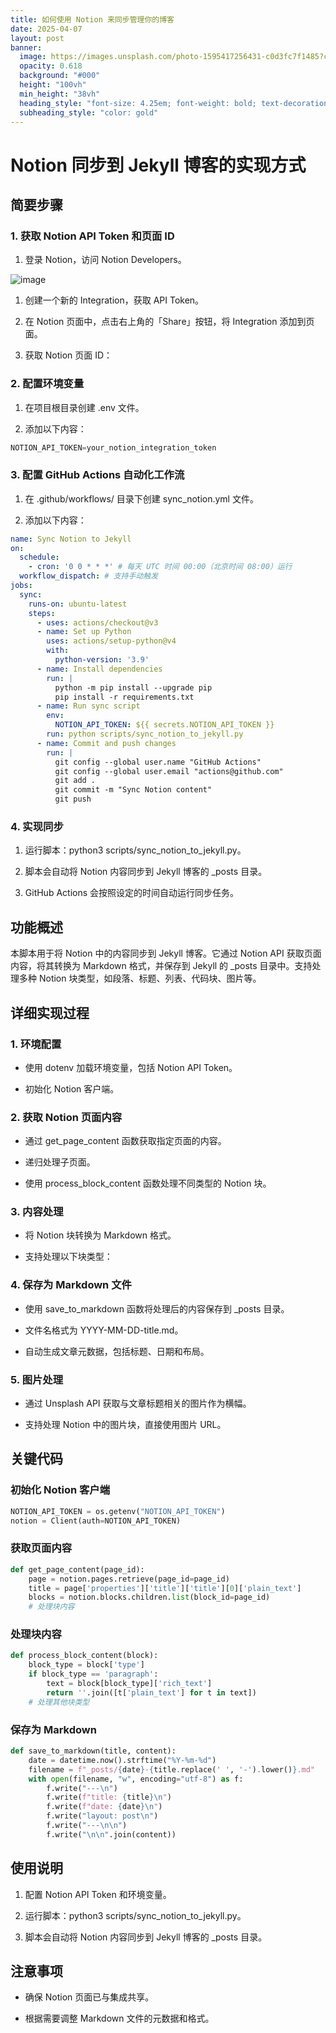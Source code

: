 ```yaml
---
title: 如何使用 Notion 来同步管理你的博客
date: 2025-04-07
layout: post
banner:
  image: https://images.unsplash.com/photo-1595417256431-c0d3fc7f1485?crop=entropy&cs=tinysrgb&fit=max&fm=jpg&ixid=M3w2OTIwMzJ8MHwxfHJhbmRvbXx8fHx8fHx8fDE3NDM5OTAxNTZ8&ixlib=rb-4.0.3&q=80&w=1080
  opacity: 0.618
  background: "#000"
  height: "100vh"
  min_height: "38vh"
  heading_style: "font-size: 4.25em; font-weight: bold; text-decoration: underline"
  subheading_style: "color: gold"
---
```


# Notion 同步到 Jekyll 博客的实现方式

## 简要步骤

### 1. 获取 Notion API Token 和页面 ID

1. 登录 Notion，访问 Notion Developers。

![image](https://prod-files-secure.s3.us-west-2.amazonaws.com/a7a0cc5a-89b9-4cda-8686-1fba0ca52f40/d19c1afe-dea5-4312-9333-786b0ba83054/image.png?X-Amz-Algorithm=AWS4-HMAC-SHA256&X-Amz-Content-Sha256=UNSIGNED-PAYLOAD&X-Amz-Credential=ASIAZI2LB466ZZGEURAC%2F20250407%2Fus-west-2%2Fs3%2Faws4_request&X-Amz-Date=20250407T014236Z&X-Amz-Expires=3600&X-Amz-Security-Token=IQoJb3JpZ2luX2VjENn%2F%2F%2F%2F%2F%2F%2F%2F%2F%2FwEaCXVzLXdlc3QtMiJHMEUCIQC0OQpLBbngj8bED66xY25z7ftW341%2Fzlp%2BlFZZvRYAHAIgERIv2kWbOP4e8dr1RE1iq6Kq1gXbQTvRLlnaA7itqe8q%2FwMIUhAAGgw2Mzc0MjMxODM4MDUiDB4oaVGginyNnDSVOCrcA%2FSEIZ%2Btn1py567F5FP372kJtUiZh48UkYHoOzbhxdrJtybJTr4cDt3fU9rMnSN2OFS0ZJvasUf0Pq5tfJlGBiRd7hDx%2Fk6y2L9cOxL%2Be2VeSB9eFnufU4uHKcd6dFBzM6QMNF5x3RCzvIX3GanvXgyWJ3N2QVoO2xziXjoP2%2FkvC4usLH8r2ES4qj8Sen1onfDJ%2BIVEojtR3duPi2p3g5wQTb2FWZAI8Rdu%2B4DqzeJ2ZSl5yg2O9RGZs5xDO0%2F05%2BpdSuMYMilyrDhmnMi0ERdxVtidxiBTVRdRYGxrZ5cBq0A%2BHMrB5nJEit8ivZRpr6kAsixgfVz23Qw2rLKUgioLGSSUsAVxQkRF24WecPraID9dsrYGP58l1E9BaLVjO56KbK0o25kePpCuinEj%2B9AYjVXW%2BiAAbjdVbyAbkNBtfnBRGUzsUZKze2TnitbgF5FGkdcNo4Qld6WgdmAayBkpfBtwj%2BrllF6sFtYwtlsrCISD1y5ahjbZdruTAj3c1iYzv7EL6g0REFw9SfWNVfEENw2S5%2FR7a3EaLmEs2NOYC1AOQbEucJxJkuyZPcbCGIXMgaSPjlcgzDab6RJ49hIzwvcnYTlVEjq23YJwhTl35s1waBXzaoK%2BvsyWMKHPzL8GOqUBEgdcfjHyR9blrxjYdYwrCAc2cdRi2NKOmPV1wKDk5c6FXQZa5G%2FIa1%2FPGLh8aNcL9MjYNzr9ecvUb6Gox3R%2FN%2BdAlXivYwQYRXbdBpVEA5IceCIuXZWlZvkfzQuQjjGSyELt7YpxF8vs8dTqMYFwnS7KnoJbbMVSPheuc7%2FH84jjLOI6PZQ27tf85m2xThf1pZ5lYS2fG%2BPA10CSvPWWblQZkodx&X-Amz-Signature=c3848d52cc55d50c6b1be7e0a6e47a87e744350761b03e1dc0e477c16329f580&X-Amz-SignedHeaders=host&x-id=GetObject)

1. 创建一个新的 Integration，获取 API Token。

1. 在 Notion 页面中，点击右上角的「Share」按钮，将 Integration 添加到页面。

1. 获取 Notion 页面 ID：


### 2. 配置环境变量

1. 在项目根目录创建 .env 文件。

1. 添加以下内容：

```javascript
NOTION_API_TOKEN=your_notion_integration_token
```

### 3. 配置 GitHub Actions 自动化工作流

1. 在 .github/workflows/ 目录下创建 sync_notion.yml 文件。

1. 添加以下内容：

```yaml
name: Sync Notion to Jekyll
on:
  schedule:
    - cron: '0 0 * * *' # 每天 UTC 时间 00:00（北京时间 08:00）运行
  workflow_dispatch: # 支持手动触发
jobs:
  sync:
    runs-on: ubuntu-latest
    steps:
      - uses: actions/checkout@v3
      - name: Set up Python
        uses: actions/setup-python@v4
        with:
          python-version: '3.9'
      - name: Install dependencies
        run: |
          python -m pip install --upgrade pip
          pip install -r requirements.txt
      - name: Run sync script
        env:
          NOTION_API_TOKEN: ${{ secrets.NOTION_API_TOKEN }}
        run: python scripts/sync_notion_to_jekyll.py
      - name: Commit and push changes
        run: |
          git config --global user.name "GitHub Actions"
          git config --global user.email "actions@github.com"
          git add .
          git commit -m "Sync Notion content"
          git push
```

### 4. 实现同步

1. 运行脚本：python3 scripts/sync_notion_to_jekyll.py。

1. 脚本会自动将 Notion 内容同步到 Jekyll 博客的 _posts 目录。

1. GitHub Actions 会按照设定的时间自动运行同步任务。

## 功能概述

本脚本用于将 Notion 中的内容同步到 Jekyll 博客。它通过 Notion API 获取页面内容，将其转换为 Markdown 格式，并保存到 Jekyll 的 _posts 目录中。支持处理多种 Notion 块类型，如段落、标题、列表、代码块、图片等。

## 详细实现过程

### 1. 环境配置

- 使用 dotenv 加载环境变量，包括 Notion API Token。

- 初始化 Notion 客户端。

### 2. 获取 Notion 页面内容

- 通过 get_page_content 函数获取指定页面的内容。

- 递归处理子页面。

- 使用 process_block_content 函数处理不同类型的 Notion 块。

### 3. 内容处理

- 将 Notion 块转换为 Markdown 格式。

- 支持处理以下块类型：


### 4. 保存为 Markdown 文件

- 使用 save_to_markdown 函数将处理后的内容保存到 _posts 目录。

- 文件名格式为 YYYY-MM-DD-title.md。

- 自动生成文章元数据，包括标题、日期和布局。

### 5. 图片处理

- 通过 Unsplash API 获取与文章标题相关的图片作为横幅。

- 支持处理 Notion 中的图片块，直接使用图片 URL。

## 关键代码

### 初始化 Notion 客户端

```python
NOTION_API_TOKEN = os.getenv("NOTION_API_TOKEN")
notion = Client(auth=NOTION_API_TOKEN)
```

### 获取页面内容

```python
def get_page_content(page_id):
    page = notion.pages.retrieve(page_id=page_id)
    title = page['properties']['title']['title'][0]['plain_text']
    blocks = notion.blocks.children.list(block_id=page_id)
    # 处理块内容
```

### 处理块内容

```python
def process_block_content(block):
    block_type = block['type']
    if block_type == 'paragraph':
        text = block[block_type]['rich_text']
        return ''.join([t['plain_text'] for t in text])
    # 处理其他块类型
```

### 保存为 Markdown

```python
def save_to_markdown(title, content):
    date = datetime.now().strftime("%Y-%m-%d")
    filename = f"_posts/{date}-{title.replace(' ', '-').lower()}.md"
    with open(filename, "w", encoding="utf-8") as f:
        f.write("---\n")
        f.write(f"title: {title}\n")
        f.write(f"date: {date}\n")
        f.write("layout: post\n")
        f.write("---\n\n")
        f.write("\n\n".join(content))
```

## 使用说明

1. 配置 Notion API Token 和环境变量。

1. 运行脚本：python3 scripts/sync_notion_to_jekyll.py。

1. 脚本会自动将 Notion 内容同步到 Jekyll 博客的 _posts 目录。

## 注意事项

- 确保 Notion 页面已与集成共享。

- 根据需要调整 Markdown 文件的元数据和格式。